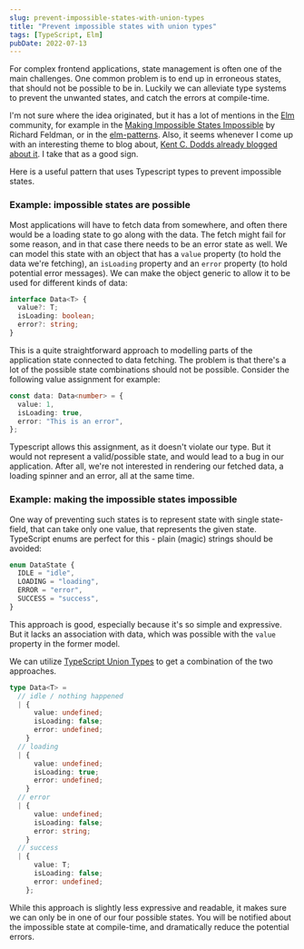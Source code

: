 ```yaml
---
slug: prevent-impossible-states-with-union-types
title: "Prevent impossible states with union types"
tags: [TypeScript, Elm]
pubDate: 2022-07-13
---
```


For complex frontend applications, state management is often one of the main challenges. One common problem is to end up in erroneous states, that should not be possible to be in. Luckily we can alleviate type systems to prevent the unwanted states, and catch the errors at compile-time.

I'm not sure where the idea originated, but it has a lot of mentions in the [Elm](https://elm-lang.org/) community, for example in the [Making Impossible States Impossible](https://www.youtube.com/watch?v=IcgmSRJHu_8&ab_channel=elm-conf) by Richard Feldman, or in the [elm-patterns](https://sporto.github.io/elm-patterns/basic/impossible-states.html). Also, it seems whenever I come up with an interesting theme to blog about, [Kent C. Dodds already blogged about it](https://kentcdodds.com/blog/make-impossible-states-impossible). I take that as a good sign.

Here is a useful pattern that uses Typescript types to prevent impossible states.

### Example: impossible states are possible

Most applications will have to fetch data from somewhere, and often there would be a loading state to go along with the data. The fetch might fail for some reason, and in that case there needs to be an error state as well. We can model this state with an object that has a `value` property (to hold the data we're fetching), an `isLoading` property and an `error` property (to hold potential error messages). We can make the object generic to allow it to be used for different kinds of data:

```typescript
interface Data<T> {
  value?: T;
  isLoading: boolean;
  error?: string;
}
```

This is a quite straightforward approach to modelling parts of the application state connected to data fetching. The problem is that there's a lot of the possible state combinations should not be possible. Consider the following value assignment for example:

```typescript
const data: Data<number> = {
  value: 1,
  isLoading: true,
  error: "This is an error",
};
```

Typescript allows this assignment, as it doesn't violate our type. But it would not represent a valid/possible state, and would lead to a bug in our application. After all, we're not interested in rendering our fetched data, a loading spinner and an error, all at the same time.

### Example: making the impossible states impossible

One way of preventing such states is to represent state with single state-field, that can take only one value, that represents the given state. TypeScript enums are perfect for this - plain (magic) strings should be avoided:

```typescript
enum DataState {
  IDLE = "idle",
  LOADING = "loading",
  ERROR = "error",
  SUCCESS = "success",
}
```

This approach is good, especially because it's so simple and expressive. But it lacks an association with data, which was possible with the `value` property in the former model.

We can utilize [TypeScript Union Types](https://www.typescriptlang.org/docs/handbook/2/everyday-types.html#union-types) to get a combination of the two approaches.

```typescript
type Data<T> =
  // idle / nothing happened
  | {
      value: undefined;
      isLoading: false;
      error: undefined;
    }
  // loading
  | {
      value: undefined;
      isLoading: true;
      error: undefined;
    }
  // error
  | {
      value: undefined;
      isLoading: false;
      error: string;
    }
  // success
  | {
      value: T;
      isLoading: false;
      error: undefined;
    };
```

While this approach is slightly less expressive and readable, it makes sure we can only be in one of our four possible states. You will be notified about the impossible state at compile-time, and dramatically reduce the potential errors.

